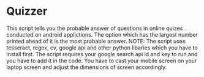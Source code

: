 # Quizzer

This script tells you the probable answer of questions in online quizes conducted on android applictions.
The option which has the largest number printed ahead of it is the most probable answer.
NOTE:
The script uses tesseract, regex, cv, google api and other python libaries which you have to install first.
The script requires your google search api id and key to run and you have to add it in the code.
You have to cast your mobile screen on your laptop screen and adjust the dimensions of screen accordingly.
